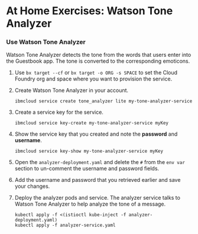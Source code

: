 # At Home Exercises: Watson Tone Analyzer

### Use Watson Tone Analyzer
Watson Tone Analyzer detects the tone from the words that users enter into the Guestbook app. The tone is converted to the corresponding emoticons.

1. Use `bx target --cf` or `bx target -o ORG -s SPACE` to set the Cloud Foundry org and space where you want to provision the service.

2. Create Watson Tone Analyzer in your account.
    ```console
    ibmcloud service create tone_analyzer lite my-tone-analyzer-service
    ```
3. Create a service key for the service.
    ```console
    ibmcloud service key-create my-tone-analyzer-service myKey
    ```
 
4. Show the service key that you created and note the **password** and **username**.
      ```console
      ibmcloud service key-show my-tone-analyzer-service myKey
      ```
 
5. Open the `analyzer-deployment.yaml` and delete the `#` from the `env var` section to un-comment the username and password fields.
 
6. Add the username and password that you retrieved earlier and save your changes.
 
7. Deploy the analyzer pods and service. The analyzer service talks to Watson Tone Analyzer to help analyze the tone of a message.
   ```console
   kubectl apply -f <(istioctl kube-inject -f analyzer-deployment.yaml)
   kubectl apply -f analyzer-service.yaml
   ```
